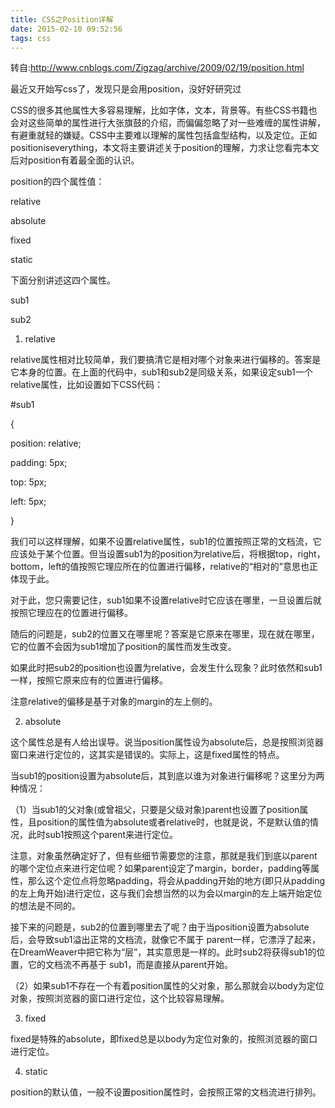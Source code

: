 ```yaml
---
title: CSS之Position详解
date: 2015-02-10 09:52:56
tags: css
---
```


转自:http://www.cnblogs.com/Zigzag/archive/2009/02/19/position.html

最近又开始写css了，发现只是会用position，没好好研究过

CSS的很多其他属性大多容易理解，比如字体，文本，背景等。有些CSS书籍也会对这些简单的属性进行大张旗鼓的介绍，而偏偏忽略了对一些难缠的属性讲解，有避重就轻的嫌疑。CSS中主要难以理解的属性包括盒型结构，以及定位。正如positioniseverything，本文将主要讲述关于position的理解，力求让您看完本文后对position有着最全面的认识。

position的四个属性值：

relative

absolute

fixed

static

下面分别讲述这四个属性。

sub1

sub2

1. relative

relative属性相对比较简单，我们要搞清它是相对哪个对象来进行偏移的。答案是它本身的位置。在上面的代码中，sub1和sub2是同级关系，如果设定sub1一个relative属性，比如设置如下CSS代码：

#sub1

{

position: relative;

padding: 5px;

top: 5px;

left: 5px;

}

我们可以这样理解，如果不设置relative属性，sub1的位置按照正常的文档流，它应该处于某个位置。但当设置sub1为的position为relative后，将根据top，right，bottom，left的值按照它理应所在的位置进行偏移，relative的“相对的”意思也正体现于此。

对于此，您只需要记住，sub1如果不设置relative时它应该在哪里，一旦设置后就按照它理应在的位置进行偏移。

随后的问题是，sub2的位置又在哪里呢？答案是它原来在哪里，现在就在哪里，它的位置不会因为sub1增加了position的属性而发生改变。

如果此时把sub2的position也设置为relative，会发生什么现象？此时依然和sub1一样，按照它原来应有的位置进行偏移。

注意relative的偏移是基于对象的margin的左上侧的。

2. absolute

这个属性总是有人给出误导。说当position属性设为absolute后，总是按照浏览器窗口来进行定位的，这其实是错误的。实际上，这是fixed属性的特点。

当sub1的position设置为absolute后，其到底以谁为对象进行偏移呢？这里分为两种情况：

（1）当sub1的父对象(或曾祖父，只要是父级对象)parent也设置了position属性，且position的属性值为absolute或者relative时，也就是说，不是默认值的情况，此时sub1按照这个parent来进行定位。

注意，对象虽然确定好了，但有些细节需要您的注意，那就是我们到底以parent的哪个定位点来进行定位呢？如果parent设定了margin，border，padding等属性，那么这个定位点将忽略padding，将会从padding开始的地方(即只从padding的左上角开始)进行定位，这与我们会想当然的以为会以margin的左上端开始定位的想法是不同的。

接下来的问题是，sub2的位置到哪里去了呢？由于当position设置为absolute后，会导致sub1溢出正常的文档流，就像它不属于 parent一样，它漂浮了起来，在DreamWeaver中把它称为“层”，其实意思是一样的。此时sub2将获得sub1的位置，它的文档流不再基于 sub1，而是直接从parent开始。

（2）如果sub1不存在一个有着position属性的父对象，那么那就会以body为定位对象，按照浏览器的窗口进行定位，这个比较容易理解。

3. fixed

fixed是特殊的absolute，即fixed总是以body为定位对象的，按照浏览器的窗口进行定位。

4. static

position的默认值，一般不设置position属性时，会按照正常的文档流进行排列。